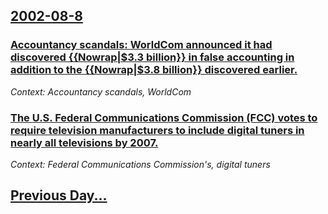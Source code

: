 ## [2002-08-8](/news/2002/08/8/index.md)

### [ Accountancy scandals: WorldCom announced it had discovered {{Nowrap|$3.3 billion}} in false accounting in addition to the {{Nowrap|$3.8 billion}} discovered earlier.](/news/2002/08/8/accountancy-scandals-worldcom-announced-it-had-discovered-nowrap-3-3-billion-in-false-accounting-in-addition-to-the-nowrap-3-8-bil.md)
_Context: Accountancy scandals, WorldCom_

### [ The U.S. Federal Communications Commission (FCC) votes to require television manufacturers to include digital tuners in nearly all televisions by 2007.](/news/2002/08/8/the-u-s-federal-communications-commission-fcc-votes-to-require-television-manufacturers-to-include-digital-tuners-in-nearly-all-televisi.md)
_Context: Federal Communications Commission's, digital tuners_

## [Previous Day...](/news/2002/08/7/index.md)

